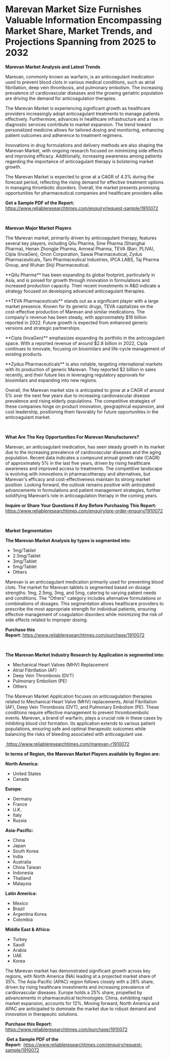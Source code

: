 <p><h1>Marevan Market Size Furnishes Valuable Information Encompassing Market Share, Market Trends, and Projections Spanning from 2025 to 2032</h1></p><p><strong>Marevan Market Analysis and Latest Trends</strong></p>
<p><p>Marevan, commonly known as warfarin, is an anticoagulant medication used to prevent blood clots in various medical conditions, such as atrial fibrillation, deep vein thrombosis, and pulmonary embolism. The increasing prevalence of cardiovascular diseases and the growing geriatric population are driving the demand for anticoagulation therapies.</p><p>The Marevan Market is experiencing significant growth as healthcare providers increasingly adopt anticoagulant treatments to manage patients effectively. Furthermore, advances in healthcare infrastructure and a rise in diagnostic services contribute to market expansion. The trend toward personalized medicine allows for tailored dosing and monitoring, enhancing patient outcomes and adherence to treatment regimens.</p><p>Innovations in drug formulations and delivery methods are also shaping the Marevan Market, with ongoing research focused on minimizing side effects and improving efficacy. Additionally, increasing awareness among patients regarding the importance of anticoagulant therapy is bolstering market growth.</p><p>The Marevan Market is expected to grow at a CAGR of 4.3% during the forecast period, reflecting the rising demand for effective treatment options in managing thrombotic disorders. Overall, the market presents promising opportunities for pharmaceutical companies and healthcare providers alike.</p></p>
<p><strong>Get a Sample PDF of the Report:&nbsp;</strong> <a href="https://www.reliableresearchtimes.com/enquiry/request-sample/1910072?utm_campaign=3547&utm_medium=2&utm_source=Github&utm_content=ia&utm_term=19042025&utm_id=marevan">https://www.reliableresearchtimes.com/enquiry/request-sample/1910072</a></p>
<p>&nbsp;</p>
<p><strong>Marevan Major Market Players</strong></p>
<p><p>The Marevan market, primarily driven by anticoagulant therapy, features several key players, including Qilu Pharma, Sine Pharma (Shanghai Pharma), Henan Zhongjie Pharma, Amneal Pharma, TEVA (Barr, PLIVA), Cipla (InvaGen), Orion Corporation, Sawai Pharmaceutical, Zydus Pharmaceuticals, Taro Pharmaceutical Industries, IPCA LABS, Taj Pharma Group, and Wuhan Shiji Pharmaceutical.</p><p>**Qilu Pharma** has been expanding its global footprint, particularly in Asia, and is poised for growth through innovation in formulations and increased production capacity. Their recent investments in R&D indicate a strategy focused on developing advanced anticoagulant therapies.</p><p>**TEVA Pharmaceuticals** stands out as a significant player with a large market presence. Known for its generic drugs, TEVA capitalizes on the cost-effective production of Marevan and similar medications. The company's revenue has been steady, with approximately $16 billion reported in 2022. Future growth is expected from enhanced generic versions and strategic partnerships.</p><p>**Cipla (InvaGen)** emphasizes expanding its portfolio in the anticoagulant space. With a reported revenue of around $2.8 billion in 2022, Cipla continues to innovate, focusing on biosimilars and life-cycle management of existing products.</p><p>**Zydus Pharmaceuticals** is also notable, targeting international markets with its production of generic Marevan. They reported $2 billion in sales recently, and their future lies in leveraging regulatory approvals for biosimilars and expanding into new regions.</p><p>Overall, the Marevan market size is anticipated to grow at a CAGR of around 5% over the next few years due to increasing cardiovascular disease prevalence and rising elderly populations. The competitive strategies of these companies hinge on product innovation, geographical expansion, and cost leadership, positioning them favorably for future opportunities in the anticoagulant market.</p></p>
<p>&nbsp;</p>
<p><strong>What Are The Key Opportunities For Marevan Manufacturers?</strong></p>
<p><p>Marevan, an anticoagulant medication, has seen steady growth in its market due to the increasing prevalence of cardiovascular diseases and the aging population. Recent data indicates a compound annual growth rate (CAGR) of approximately 5% in the last five years, driven by rising healthcare awareness and improved access to treatments. The competitive landscape is evolving with innovations in pharmacotherapy and alternatives, but Marevan's efficacy and cost-effectiveness maintain its strong market position. Looking forward, the outlook remains positive with anticipated advancements in formulations and patient management strategies, further solidifying Marevan’s role in anticoagulation therapy in the coming years.</p></p>
<p><strong>Inquire or Share Your Questions If Any Before Purchasing This Report:</strong> <a href="https://www.reliableresearchtimes.com/enquiry/pre-order-enquiry/1910072?utm_campaign=3547&utm_medium=2&utm_source=Github&utm_content=ia&utm_term=19042025&utm_id=marevan">https://www.reliableresearchtimes.com/enquiry/pre-order-enquiry/1910072</a></p>
<p>&nbsp;</p>
<p><strong>Market Segmentation</strong></p>
<p><strong>The Marevan Market Analysis by types is segmented into:</strong></p>
<p><ul><li>1mg/Tablet</li><li>2.5mg/Tablet</li><li>3mg/Tablet</li><li>5mg/Tablet</li><li>Others</li></ul></p>
<p><p>Marevan is an anticoagulant medication primarily used for preventing blood clots. The market for Marevan tablets is segmented based on dosage strengths: 1mg, 2.5mg, 3mg, and 5mg, catering to varying patient needs and conditions. The "Others" category includes alternative formulations or combinations of dosages. This segmentation allows healthcare providers to prescribe the most appropriate strength for individual patients, ensuring effective management of coagulation disorders while minimizing the risk of side effects related to improper dosing.</p></p>
<p><strong>Purchase this Report:&nbsp;</strong><a href="https://www.reliableresearchtimes.com/purchase/1910072?utm_campaign=3547&utm_medium=2&utm_source=Github&utm_content=ia&utm_term=19042025&utm_id=marevan">https://www.reliableresearchtimes.com/purchase/1910072</a></p>
<p>&nbsp;</p>
<p><strong>The Marevan Market Industry Research by Application is segmented into:</strong></p>
<p><ul><li>Mechanical Heart Valves (MHV) Replacement</li><li>Atrial Fibrillation (AF)</li><li>Deep Vein Thrombosis (DVT)</li><li>Pulmonary Embolism (PE)</li><li>Others</li></ul></p>
<p><p>The Marevan Market Application focuses on anticoagulation therapies related to Mechanical Heart Valve (MHV) replacements, Atrial Fibrillation (AF), Deep Vein Thrombosis (DVT), and Pulmonary Embolism (PE). These conditions require effective management to prevent thromboembolic events. Marevan, a brand of warfarin, plays a crucial role in these cases by inhibiting blood clot formation. Its application extends to various patient populations, ensuring safe and optimal therapeutic outcomes while balancing the risks of bleeding associated with anticoagulant use.</p></p>
<p><a href="https://www.reliableresearchtimes.com/marevan-r1910072?utm_campaign=3547&utm_medium=2&utm_source=Github&utm_content=ia&utm_term=19042025&utm_id=marevan">&nbsp;https://www.reliableresearchtimes.com/marevan-r1910072</a></p>
<p><strong>In terms of Region, the Marevan Market Players available by Region are:</strong></p>
<p>
    <p> <strong> North America: </strong>
        <ul>
            <li>United States</li>
            <li>Canada</li>
        </ul>
        </p> 
    <p> <strong> Europe: </strong>
        <ul>
            <li>Germany</li>
            <li>France</li>
            <li>U.K.</li>
            <li>Italy</li>
            <li>Russia</li>
        </ul>
        </p> 
    <p> <strong> Asia-Pacific: </strong>
        <ul>
            <li>China</li>
            <li>Japan</li>
            <li>South Korea</li>
            <li>India</li>
            <li>Australia</li>
            <li>China Taiwan</li>
            <li>Indonesia</li>
            <li>Thailand</li>
            <li>Malaysia</li>
        </ul>
        </p> 
    <p> <strong> Latin America: </strong>
        <ul>
            <li>Mexico</li>
            <li>Brazil</li>
            <li>Argentina Korea</li>
            <li>Colombia</li>
        </ul>
        </p> 
    <p> <strong> Middle East & Africa: </strong>
        <ul>
            <li>Turkey</li>
            <li>Saudi</li>
            <li>Arabia</li>
            <li>UAE</li>
            <li>Korea</li>
        </ul>
    </p>
    </p>
<p><p>The Marevan market has demonstrated significant growth across key regions, with North America (NA) leading at a projected market share of 35%. The Asia-Pacific (APAC) region follows closely with a 28% share, driven by rising healthcare investments and increasing prevalence of cardiovascular diseases. Europe holds a 25% share, propelled by advancements in pharmaceutical technologies. China, exhibiting rapid market expansion, accounts for 12%. Moving forward, North America and APAC are anticipated to dominate the market due to robust demand and innovation in therapeutic solutions.</p></p>
<p><strong>Purchase this Report: </strong><a href="https://www.reliableresearchtimes.com/purchase/1910072?utm_campaign=3547&utm_medium=2&utm_source=Github&utm_content=ia&utm_term=19042025&utm_id=marevan">https://www.reliableresearchtimes.com/purchase/1910072</a></p>
<p>&nbsp;<strong>Get a Sample PDF of the Report:&nbsp;&nbsp;</strong><a href="https://www.reliableresearchtimes.com/enquiry/request-sample/1910072?utm_campaign=3547&utm_medium=2&utm_source=Github&utm_content=ia&utm_term=19042025&utm_id=marevan">https://www.reliableresearchtimes.com/enquiry/request-sample/1910072</a></p>
<p><strong></strong></p>
<p><p></p><p></p><p></p></p>